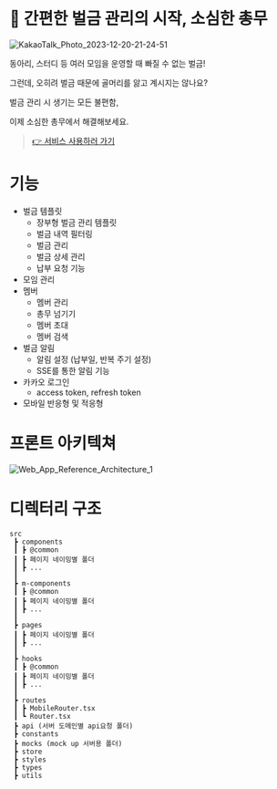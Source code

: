 # 📌 간편한 벌금 관리의 시작, 소심한 총무
![KakaoTalk_Photo_2023-12-20-21-24-51](https://github.com/so-sim/front/assets/95389265/ef01c999-2b41-4b9b-922d-220ce655db6c)


동아리, 스터디 등 여러 모임을 운영할 때 빠질 수 없는 벌금!

그런데, 오히려 벌금 때문에 골머리를 앓고 계시지는 않나요?

벌금 관리 시 생기는 모든 불편함,

이제 소심한 총무에서 해결해보세요.


> 
> [👉 서비스 사용하러 가기](https://sosim-manager.com)

# 기능
- 벌금 템플릿
  - 장부형 벌금 관리 템플릿
  - 벌금 내역 필터링
  - 벌금 관리
  - 벌금 상세 관리
  - 납부 요청 기능
- 모임 관리
- 멤버
  - 멤버 관리
  - 총무 넘기기
  - 멤버 초대
  - 멤버 검색
- 벌금 알림
  - 알림 설정 (납부일, 반복 주기 설정)
  - SSE를 통한 알림 기능
- 카카오 로그인
  - access token, refresh token
- 모바일 반응형 및 적응형

# 프론트 아키텍쳐
![Web_App_Reference_Architecture_1](https://github.com/so-sim/front/assets/45344418/b563be64-3a1c-4d79-86ae-58aef84ccc42)


# 디렉터리 구조
```
src
 ┣ components
 ┃ ┣ @common
 ┃ ┣ 페이지 네이밍별 폴더
 ┃ ┣ ...
 ┃ 
 ┣ m-components 
 ┃ ┣ @common
 ┃ ┣ 페이지 네이밍별 폴더
 ┃ ┣ ...
 ┃ 
 ┣ pages
 ┃ ┣ 페이지 네이밍별 폴더
 ┃ ┣ ...
 ┃ 
 ┣ hooks
 ┃ ┣ @common
 ┃ ┣ 페이지 네이밍별 폴더
 ┃ ┣ ...
 ┃ 
 ┣ routes
 ┃ ┣ MobileRouter.tsx
 ┃ ┗ Router.tsx
 ┣ api (서버 도메인별 api요청 폴더)
 ┣ constants 
 ┣ mocks (mock up 서버용 폴더)
 ┣ store 
 ┣ styles
 ┣ types
 ┣ utils
```
